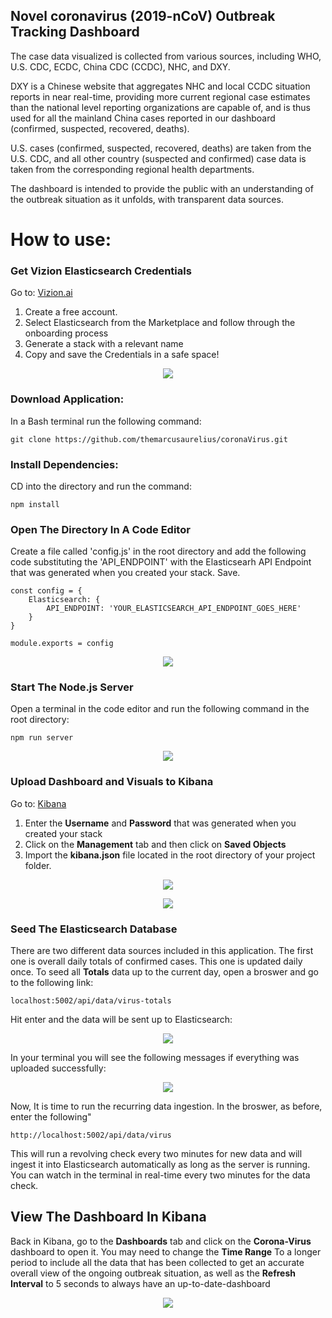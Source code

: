 ## Novel coronavirus (2019-nCoV) Outbreak Tracking Dashboard

The case data visualized is collected from various sources, including WHO, U.S. CDC, ECDC, China CDC (CCDC), NHC, and DXY. 

DXY is a Chinese website that aggregates NHC and local CCDC situation reports in near real-time, providing more current regional case estimates than the national level reporting organizations are capable of, and is thus used for all the mainland China cases reported in our dashboard (confirmed, suspected, recovered, deaths). 

U.S. cases (confirmed, suspected, recovered, deaths) are taken from the U.S. CDC, and all other country (suspected and confirmed) case data is taken from the corresponding regional health departments. 

The dashboard is intended to provide the public with an understanding of the outbreak situation as it unfolds, with transparent data sources.

# How to use:

### Get Vizion Elasticsearch Credentials

Go to: [Vizion.ai](https://app.vizion.ai/)

1. Create a free account.
2. Select Elasticsearch from the Marketplace and follow through the onboarding process
3. Generate a stack with a relevant name
4. Copy and save the Credentials in a safe space!

  <p align="center">
    <img src="https://giant.gfycat.com/SpiffyBlindCobra.gif">
  </p>
  
  

 


### Download Application:
In a Bash terminal run the following command:

```
git clone https://github.com/themarcusaurelius/coronaVirus.git
```


### Install Dependencies:
CD into the directory and run the command:

```
npm install
```

### Open The Directory In A Code Editor
Create a file called 'config.js' in the root directory and add the following code substituting the 'API_ENDPOINT' with the Elasticsearh API Endpoint that was generated when you created your stack. Save.

```
const config = {
    Elasticsearch: {
        API_ENDPOINT: 'YOUR_ELASTICSEARCH_API_ENDPOINT_GOES_HERE'
    }
}

module.exports = config
```

<p align="center">
  <img src="https://i.imgur.com/8BseA0C.png">
</p>


### Start The Node.js Server
Open a terminal in the code editor and run the following command in the root directory:

```
npm run server
```
<p align="center">
  <img src="https://i.imgur.com/Jg4L1Bx.png">
</p>


### Upload Dashboard and Visuals to Kibana
Go to: [Kibana](https://app.vizion.ai/kibana/app/my_login)

1. Enter the <b>Username</b> and <b>Password</b> that was generated when you created your stack
2. Click on the <b>Management</b> tab and then click on <b>Saved Objects</b>
3. Import the <b>kibana.json</b> file located in the root directory of your project folder.

<p align="center">
  <img src="https://i.imgur.com/ejX1Rr4.png">
</p>

<p align="center">
  <img src="https://i.imgur.com/0GU0CiG.png">
</p>


### Seed The Elasticsearch Database
There are two different data sources included in this application. The first one is overall daily totals of confirmed cases. This one is updated daily once. To seed all <b>Totals</b> data up to the current day, open a broswer and go to the following link: 
```
localhost:5002/api/data/virus-totals
```
Hit enter and the data will be sent up to Elasticsearch:

<p align="center">
  <img src="https://i.imgur.com/2aoANI4.png">
</p>

In your terminal you will see the following messages if everything was uploaded successfully:
<p align="center">
  <img src="https://i.imgur.com/PYLb5Cb.png">
</p>

Now, It is time to run the recurring data ingestion. In the broswer, as before, enter the following"
```
http://localhost:5002/api/data/virus
```

This will run a revolving check every two minutes for new data and will ingest it into Elasticsearch automatically as long as the server is running. You can watch in the terminal in real-time every two minutes for the data check. 

## View The Dashboard In Kibana

Back in Kibana, go to the <b>Dashboards</b> tab and click on the <b>Corona-Virus</b> dashboard to open it. You may need to change the <b>Time Range</b> To a longer period to include all the data that has been collected to get an accurate overall view of the ongoing outbreak situation, as well as the <b>Refresh Interval</b> to 5 seconds to always have an up-to-date-dashboard   


<p align="center">
  <img src="https://i.imgur.com/pegZHkx.png">
</p>









